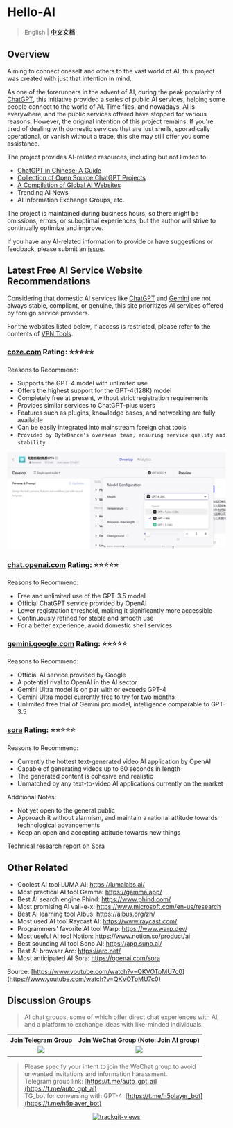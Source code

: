 # Hello-AI

> English  |  **[中文文档](./README-zh.md)**

## Overview

Aiming to connect oneself and others to the vast world of AI, this project was created with just that intention in mind.

As one of the forerunners in the advent of AI, during the peak popularity of [ChatGPT](https://chat.openai.com/), this initiative provided a series of public AI services, helping some people connect to the world of AI. Time flies, and nowadays, AI is everywhere, and the public services offered have stopped for various reasons. However, the original intention of this project remains. If you're tired of dealing with domestic services that are just shells, sporadically operational, or vanish without a trace, this site may still offer you some assistance.

The project provides AI-related resources, including but not limited to:

- [ChatGPT in Chinese: A Guide](./home/chatgptPrompts.md)
- [Collection of Open Source ChatGPT Projects](./home/awesome-open-gpt.md)
- [A Compilation of Global AI Websites](./home/navigation.md)
- Trending AI News
- AI Information Exchange Groups, etc.

The project is maintained during business hours, so there might be omissions, errors, or suboptimal experiences, but the author will strive to continually optimize and improve.

If you have any AI-related information to provide or have suggestions or feedback, please submit an [issue](https://github.com/xxxily/hello-ai/issues).

## Latest Free AI Service Website Recommendations

Considering that domestic AI services like [ChatGPT](https://chat.openai.com/) and [Gemini](https://gemini.google.com) are not always stable, compliant, or genuine, this site prioritizes AI services offered by foreign service providers.

For the websites listed below, if access is restricted, please refer to the contents of [VPN Tools](./home/airport.md).

### [coze.com](https://www.coze.com/) Rating: ⭐⭐⭐⭐⭐

Reasons to Recommend:

- Supports the GPT-4 model with unlimited use
- Offers the highest support for the GPT-4(128K) model
- Completely free at present, without strict registration requirements
- Provides similar services to ChatGPT-plus users
- Features such as plugins, knowledge bases, and networking are fully available
- Can be easily integrated into mainstream foreign chat tools
- `Provided by ByteDance's overseas team, ensuring service quality and stability`

![coze](./home/img/coze.png)

### [chat.openai.com](https://chat.openai.com/) Rating: ⭐⭐⭐⭐⭐

Reasons to Recommend:

- Free and unlimited use of the GPT-3.5 model
- Official ChatGPT service provided by OpenAI
- Lower registration threshold, making it significantly more accessible
- Continuously refined for stable and smooth use
- For a better experience, avoid domestic shell services

### [gemini.google.com](https://gemini.google.com/) Rating: ⭐⭐⭐⭐⭐

Reasons to Recommend:

- Official AI service provided by Google
- A potential rival to OpenAI in the AI sector
- Gemini Ultra model is on par with or exceeds GPT-4
- Gemini Ultra model currently free to try for two months
- Unlimited free trial of Gemini pro model, intelligence comparable to GPT-3.5

### [sora](https://openai.com/sora) Rating: ⭐⭐⭐⭐⭐

Reasons to Recommend:

- Currently the hottest text-generated video AI application by OpenAI
- Capable of generating videos up to 60 seconds in length
- The generated content is cohesive and realistic
- Unmatched by any text-to-video AI applications currently on the market

Additional Notes:

- Not yet open to the general public
- Approach it without alarmism, and maintain a rational attitude towards technological advancements
- Keep an open and accepting attitude towards new things

[Technical research report on Sora](https://openai.com/research/video-generation-models-as-world-simulators)

## Other Related

- Coolest AI tool LUMA AI: <https://lumalabs.ai/>
- Most practical AI tool Gamma: <https://gamma.app/>
- Best AI search engine Phind: <https://www.phind.com/>
- Most promising AI vall-e-x: <https://www.microsoft.com/en-us/research>
- Best AI learning tool Albus: <https://albus.org/zh/>
- Most used AI tool Raycast AI: <https://www.raycast.com/>
- Programmers' favorite AI tool Warp: <https://www.warp.dev/>
- Most useful AI tool Notion: <https://www.notion.so/product/ai>
- Best sounding AI tool Sono AI: <https://app.suno.ai/>
- Best AI browser Arc: <https://arc.net/>
- Most anticipated AI Sora: <https://openai.com/sora>

Source: [https://www.youtube.com/watch?v=QKVOTpMU7c0](https://www.youtube.com/watch?v=QKVOTpMU7c0)

## Discussion Groups

> AI chat groups, some of which offer direct chat experiences with AI, and a platform to exchange ideas with like-minded individuals.

| Join Telegram Group | Join WeChat Group (Note: Join AI group) |
| :----: | :----: |
| <img src="https://cdn.jsdelivr.net/npm/hello-ai/assets/img/tg_qun.jpg" width="280"/> | <img src="https://cdn.jsdelivr.net/npm/hello-ai/assets/img/WeChat2.png" width=280 /> |

> Please specify your intent to join the WeChat group to avoid unwanted invitations and information harassment.  
> Telegram group link: [https://t.me/auto_gpt_ai](https://t.me/auto_gpt_ai)  
> TG_bot for conversing with GPT-4: [https://t.me/h5player_bot](https://t.me/h5player_bot)

<p align="center">
  <a href="https://trackgit.com">
  <img src="https://us-central1-trackgit-analytics.cloudfunctions.net/token/ping/lfqoect790vifkbm5n8l" alt="trackgit-views" />
  </a>
</p>
